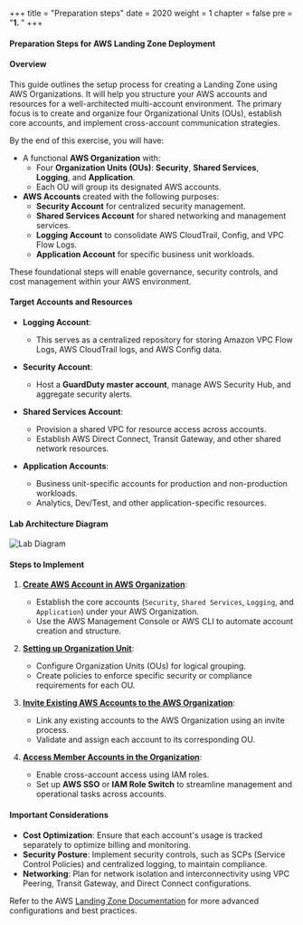 +++
title = "Preparation steps"
date = 2020
weight = 1
chapter = false
pre = "<b>1. </b>"
+++

#### Preparation Steps for AWS Landing Zone Deployment

#### Overview

This guide outlines the setup process for creating a Landing Zone using AWS Organizations. It will help you structure your AWS accounts and resources for a well-architected multi-account environment. The primary focus is to create and organize four Organizational Units (OUs), establish core accounts, and implement cross-account communication strategies.

By the end of this exercise, you will have:

- A functional **AWS Organization** with:
  - Four **Organization Units (OUs)**: **Security**, **Shared Services**, **Logging**, and **Application**.
  - Each OU will group its designated AWS accounts.
- **AWS Accounts** created with the following purposes:
  - **Security Account** for centralized security management.
  - **Shared Services Account** for shared networking and management services.
  - **Logging Account** to consolidate AWS CloudTrail, Config, and VPC Flow Logs.
  - **Application Account** for specific business unit workloads.

These foundational steps will enable governance, security controls, and cost management within your AWS environment.

#### Target Accounts and Resources

- **Logging Account**: 
  - This serves as a centralized repository for storing Amazon VPC Flow Logs, AWS CloudTrail logs, and AWS Config data.
  
- **Security Account**:
  - Host a **GuardDuty master account**, manage AWS Security Hub, and aggregate security alerts.
  
- **Shared Services Account**:
  - Provision a shared VPC for resource access across accounts.
  - Establish AWS Direct Connect, Transit Gateway, and other shared network resources.

- **Application Accounts**:
  - Business unit-specific accounts for production and non-production workloads.
  - Analytics, Dev/Test, and other application-specific resources.

#### Lab Architecture Diagram
![Lab Diagram](/images/1/1.png?width=70pc)

#### Steps to Implement

1. **[Create AWS Account in AWS Organization](1-create-aws-account)**:
   - Establish the core accounts (`Security`, `Shared Services`, `Logging`, and `Application`) under your AWS Organization.
   - Use the AWS Management Console or AWS CLI to automate account creation and structure.

2. **[Setting up Organization Unit](2-configure-OU)**:
   - Configure Organization Units (OUs) for logical grouping.
   - Create policies to enforce specific security or compliance requirements for each OU.

3. **[Invite Existing AWS Accounts to the AWS Organization](3-invite-aws-account)**:
   - Link any existing accounts to the AWS Organization using an invite process.
   - Validate and assign each account to its corresponding OU.

4. **[Access Member Accounts in the Organization](4-switch-role)**:
   - Enable cross-account access using IAM roles.
   - Set up **AWS SSO** or **IAM Role Switch** to streamline management and operational tasks across accounts.

#### Important Considerations

- **Cost Optimization**: Ensure that each account's usage is tracked separately to optimize billing and monitoring.
- **Security Posture**: Implement security controls, such as SCPs (Service Control Policies) and centralized logging, to maintain compliance.
- **Networking**: Plan for network isolation and interconnectivity using VPC Peering, Transit Gateway, and Direct Connect configurations.

Refer to the AWS [Landing Zone Documentation](https://docs.aws.amazon.com/controltower/latest/userguide/landing-zone.html) for more advanced configurations and best practices.

